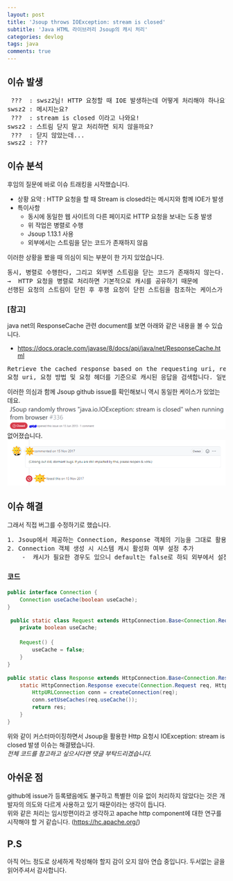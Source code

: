 ```yaml
---
layout: post 
title: 'Jsoup throws IOException: stream is closed'
subtitle: 'Java HTML 라이브러리 Jsoup의 캐시 처리'
categories: devlog 
tags: java
comments: true
---
```

## 이슈 발생
<pre>
 ???  : swsz2님! HTTP 요청할 때 IOE 발생하는데 어떻게 처리해야 하나요?   
swsz2 : 메시지는요?
 ???  : stream is closed 이라고 나와요!  
swsz2 : 스트림 닫지 말고 처리하면 되지 않을까요?
 ???  : 닫지 않았는데...
swsz2 : ???
</pre>

## 이슈 분석

후임의 질문에 바로 이슈 트래킹을 시작했습니다.

- 상황 요약 : HTTP 요청을 할 때 Stream is closed라는 메시지와 함께 IOE가 발생
- 특이사항
    - 동시에 동일한 웹 사이트의 다른 페이지로 HTTP 요청을 보내는 도중 발생
    - 위 작업은 병렬로 수행
    - Jsoup 1.13.1 사용
    - 외부에서는 스트림을 닫는 코드가 존재하지 않음
      <br />

이러한 상황을 봤을 때 의심이 되는 부분이 한 가지 있었습니다.
<pre>
동시, 병렬로 수행한다, 그리고 외부엔 스트림을 닫는 코드가 존재하지 않는다.
→  HTTP 요청을 병렬로 처리하면 기본적으로 캐시를 공유하기 때문에
선행된 요청의 스트림이 닫힌 후 후행 요청이 닫힌 스트림을 참조하는 케이스가 발생하지 않을까?</pre>  

### [참고]

java net의 ResponseCache 관련 document를 보면 아래와 같은 내용을 볼 수 있습니다.

- https://docs.oracle.com/javase/8/docs/api/java/net/ResponseCache.html

<pre>
Retrieve the cached response based on the requesting uri, request method and request headers. Typically this method is called by the protocol handler before it sends out the request to get the network resource. If a cached response is returned, that resource is used instead.
요청 uri, 요청 방법 및 요청 헤더를 기준으로 캐시된 응답을 검색합니다. 일반적으로 이 메서드는 네트워크 리소스를 가져오기 위한 요청을 전송하기 전에 프로토콜 처리기에 의해 호출됩니다. 캐시된 응답이 반환되면 해당 리소스가 대신 사용됩니다.
</pre> 


이러한 의심과 함께 Jsoup github issue를 확인해보니 역시 동일한 케이스가 있었는데요.
![jsoup-stream-is-closed-issue-open](/assets/img/post/jsoup-stream-is-closed-issue-open.png)
없어졌습니다.
![jsoup-stream-is-closed-issue-closed](/assets/img/post/jsoup-stream-is-closed-issue-closed.png)

## 이슈 해결

그래서 직접 버그를 수정하기로 했습니다.

<pre>
1. Jsoup에서 제공하는 Connection, Response 객체의 기능을 그대로 활용하기 위해 usermodel 패키지에 기능 이관
2. Connection 객체 생성 시 시스템 캐시 활성화 여부 설정 추가
    -  캐시가 필요한 경우도 있으니 default는 false로 하되 외부에서 설정할 수 있게 한다.
</pre>

### 코드

```java
public interface Connection {
    Connection useCache(boolean useCache);
}
```

```java
 public static class Request extends HttpConnection.Base<Connection.Request> implements Connection.Request {
    private boolean useCache;

    Request() {
        useCache = false;
    }
}
```

```java
public static class Response extends HttpConnection.Base<Connection.Response> implements Connection.Response {
    static HttpConnection.Response execute(Connection.Request req, HttpConnection.Response previousResponse) throws IOException {
        HttpURLConnection conn = createConnection(req);
        conn.setUseCaches(req.useCache());
        return res;
    }
}
```

위와 같이 커스터마이징하면서 Jsoup을 활용한 Http 요청시 IOException: stream is closed 발생 이슈는 해결됐습니다.  
*전체 코드를 참고하고 싶으시다면 댓글 부탁드리겠습니다.*

## 아쉬운 점

github에 issue가 등록됐음에도 불구하고 특별한 이유 없이 처리하지 않았다는 것은 개발자의 의도와 다르게 사용하고 있기 때문이라는 생각이 듭니다.  
위와 같은 처리는 임시방편이라고 생각하고 apache http component에 대한 연구를 시작해야 할 거 같습니다. (https://hc.apache.org/)

## P.S
아직 어느 정도로 상세하게 작성해야 할지 감이 오지 않아 연습 중입니다.
두서없는 글을 읽어주셔서 감사합니다.